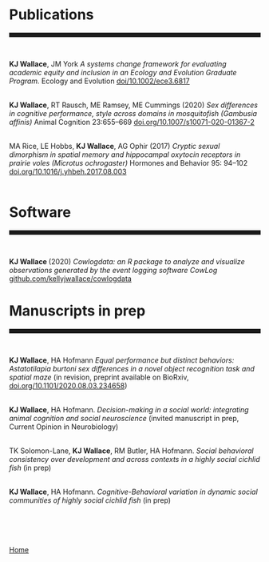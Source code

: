 <body>
		
<div class="container">
<div class="blurb">
	
<h1>Publications</h1>
<hr style="height:9px;color:#84949B"><br>

<b>KJ Wallace</b>, JM York <i> A systems change framework for evaluating academic equity and inclusion in an Ecology and Evolution Graduate Program.  </i> Ecology and Evolution <a href="https://onlinelibrary.wiley.com/doi/full/10.1002/ece3.6817"> doi/10.1002/ece3.6817</a> <br><br>

<b>KJ Wallace</b>, RT Rausch, ME Ramsey, ME Cummings (2020) <i>Sex differences in cognitive performance, style across domains in mosquitofish (Gambusia affinis)</i> Animal Cognition 23:655–669 <a href = "https://doi.org/10.1007/s10071-020-01367-2"> doi.org/10.1007/s10071-020-01367-2 </a> <br><br>

MA Rice, LE Hobbs, <b> KJ Wallace</b>, AG Ophir (2017) <i>Cryptic sexual dimorphism in spatial memory and hippocampal oxytocin receptors in prairie voles (Microtus ochrogaster) </i> Hormones and Behavior 95: 94–102 <a href="https://doi.org/10.1016/j.yhbeh.2017.08.003">doi.org/10.1016/j.yhbeh.2017.08.003</a> <br><br> 


<h1>Software</h1>
<hr style="height:9px;color:#84949B"><br>

<b>KJ Wallace </b>(2020) <i>Cowlogdata: an R package to analyze and visualize observations generated by the event logging software CowLog</i> <a href = "https://github.com/kellyjwallace/cowlogdata">github.com/kellyjwallace/cowlogdata</a>


<h1>Manuscripts in prep</h1>
<hr style="height:9px;color:#84949B"><br>

<b>KJ Wallace</b>, HA Hofmann <i> Equal performance but distinct behaviors: Astatotilapia burtoni sex differences in a novel object recognition task and spatial maze </i> (in revision, preprint available on BioRxiv, <a href="https://doi.org/10.1101/2020.08.03.234658"> doi.org/10.1101/2020.08.03.234658</a>) <br><br>

<b>KJ Wallace</b>, HA Hofmann. <i>Decision-making in a social world: integrating animal cognition and social neuroscience </i> (invited manuscript in prep, Current Opinion in Neurobiology)<br><br>


TK Solomon-Lane, <b>KJ Wallace</b>, RM Butler, HA Hofmann. <i>Social behavioral consistency over development and across contexts in a highly social cichlid fish</i> (in prep) <br><br>

<b>KJ Wallace</b>, HA Hofmann. <i> Cognitive-Behavioral variation in dynamic social communities of highly social cichlid fish</i> (in prep)<br><br>







<br><br>	
<a href="../">Home</a>
